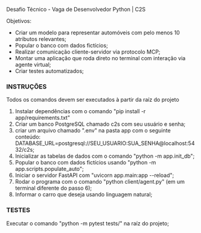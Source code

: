 Desafio Técnico - Vaga de Desenvolvedor Python | C2S

Objetivos:
- Criar um modelo para representar automóveis com pelo menos 10 atributos relevantes;
- Popular o banco com dados fictícios;
- Realizar comunicação cliente-servidor via protocolo MCP;
- Montar uma aplicação que roda direto no terminal com interação via agente virtual;
- Criar testes automatizados;

### INSTRUÇÕES ###

Todos os comandos devem ser executados à partir da raíz do projeto

1. Instalar dependências com o comando "pip install -r app/requirements.txt"
2. Criar um banco PostgreSQL chamado c2s com seu usuário e senha;
3. criar um arquivo chamado ".env" na pasta app com o seguinte conteúdo:
DATABASE_URL=postgresql://SEU_USUARIO:SUA_SENHA@localhost:5432/c2s;
4. Inicializar as tabelas de dados com o comando "python -m app.init_db";
5. Popular o banco com dados fictícios usando "python -m app.scripts.populate_auto";
6. Iniciar o servidor FastAPI com "uvicorn app.main:app --reload";
7. Rodar o programa com o comando "python client/agent.py" (em um terminal diferente do passo 6);
8. Informar o carro que deseja usando linguagem natural;

### TESTES ###

Executar o comando "python -m pytest tests/" na raíz do projeto;